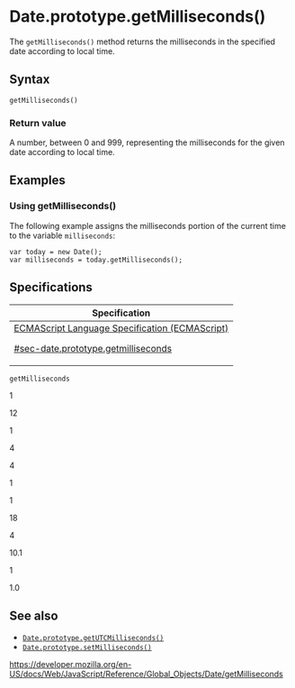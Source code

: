 # Date.prototype.getMilliseconds()

The `getMilliseconds()` method returns the milliseconds in the specified date according to local time.

## Syntax

    getMilliseconds()

### Return value

A number, between 0 and 999, representing the milliseconds for the given date according to local time.

## Examples

### Using getMilliseconds()

The following example assigns the milliseconds portion of the current time to the variable `milliseconds`:

    var today = new Date();
    var milliseconds = today.getMilliseconds();

## Specifications

<table>
<thead>
<tr class="header">
<th>Specification</th>
</tr>
</thead>
<tbody>
<tr class="odd">
<td>
<a href="https://tc39.es/ecma262/#sec-date.prototype.getmilliseconds">ECMAScript Language Specification (ECMAScript)
<br/>

<span class="small">#sec-date.prototype.getmilliseconds</span>
</a>
</td>
</tr>
</tbody>
</table>

`getMilliseconds`

1

12

1

4

4

1

1

18

4

10.1

1

1.0

## See also

-   [`Date.prototype.getUTCMilliseconds()`](getutcmilliseconds)
-   [`Date.prototype.setMilliseconds()`](setmilliseconds)

<a href="https://developer.mozilla.org/en-US/docs/Web/JavaScript/Reference/Global_Objects/Date/getMilliseconds" class="_attribution-link">https://developer.mozilla.org/en-US/docs/Web/JavaScript/Reference/Global_Objects/Date/getMilliseconds</a>

